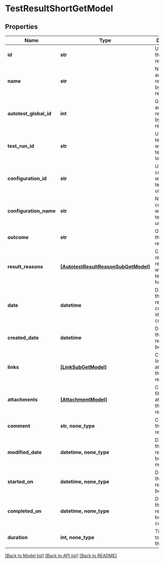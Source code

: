 # TestResultShortGetModel


## Properties
Name | Type | Description | Notes
------------ | ------------- | ------------- | -------------
**id** | **str** | Unique ID of the test result | 
**name** | **str** | Name of autotest represented by the test result | 
**autotest_global_id** | **int** | Global ID of autotest represented by the test result | 
**test_run_id** | **str** | Unique ID of test run where the test result is located | 
**configuration_id** | **str** | Unique ID of configuration which the test result uses | 
**configuration_name** | **str** | Name of configuration which the test result uses | 
**outcome** | **str** | Outcome of the test result | 
**result_reasons** | [**[AutotestResultReasonSubGetModel]**](AutotestResultReasonSubGetModel.md) | Collection of result reasons which the test result have | 
**date** | **datetime** | Date when the test result was completed or started or created | 
**created_date** | **datetime** | Date when the test result has been created | 
**links** | [**[LinkSubGetModel]**](LinkSubGetModel.md) | Collection of links attached to the test result | 
**attachments** | [**[AttachmentModel]**](AttachmentModel.md) | Collection of files attached to the test result | 
**comment** | **str, none_type** | Comment to the test result | [optional] 
**modified_date** | **datetime, none_type** | Date when the test result has been modified | [optional] 
**started_on** | **datetime, none_type** | Date when the test result has been started | [optional] 
**completed_on** | **datetime, none_type** | Date when the test result has been completed | [optional] 
**duration** | **int, none_type** | Time which it took to run the test | [optional] 

[[Back to Model list]](../README.md#documentation-for-models) [[Back to API list]](../README.md#documentation-for-api-endpoints) [[Back to README]](../README.md)


